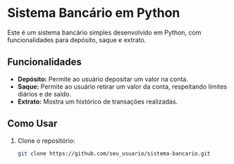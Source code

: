 # Sistema Bancário em Python

  Este é um sistema bancário simples desenvolvido em Python, com funcionalidades para depósito, saque e extrato.

## Funcionalidades

- **Depósito:** Permite ao usuário depositar um valor na conta.
- **Saque:** Permite ao usuário retirar um valor da conta, respeitando limites diários e de saldo.
- **Extrato:** Mostra um histórico de transações realizadas.

## Como Usar

1. Clone o repositório:
   ```bash
   git clone https://github.com/seu_usuario/sistema-bancario.git
